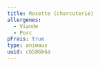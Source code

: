 ```yaml
---
title: Rosette (charcuterie)
allergenes:
  - Viande
  - Porc
pFrais: true
type: animaux
uuid: cb586b6a
---
```



